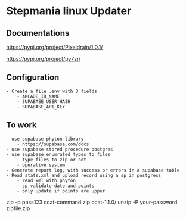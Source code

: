 # Stepmania linux Updater

## Documentations

https://pypi.org/project/Pixeldrain/1.0.1/

https://pypi.org/project/py7zr/

## Configuration

    - Create a file .env with 3 fields
        - ARCADE_ID_NAME
        - SUPABASE_USER_HASH
        - SUPABASE_API_KEY

## To work

    - use supabase phyton library
        - https://supabase.com/docs
    - use supabase stored procedure postgres
    - use supabase enumrated types to files
        - type files to zip or not
        - operative system
    - Generate report log, with success or errors in a supabase table
    - Read stats.xml and upload record using a sp in postgress
        - read xml with phyton
        - sp validate date and points
        - only update if points are upper


zip -p pass123 ccat-command.zip ccat-1.1.0/
unzip -P your-password zipfile.zip